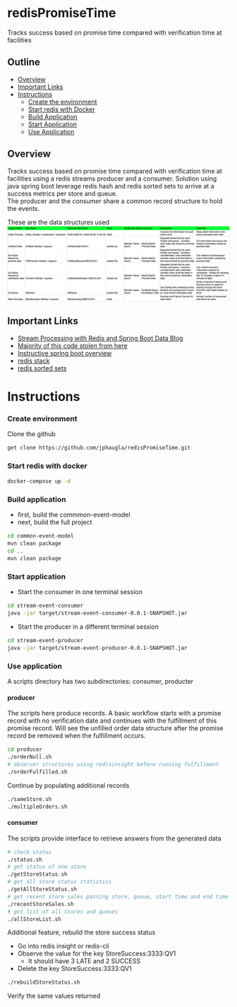 # redisPromiseTime
Tracks success based on promise time compared with verification time at facilities

## Outline
- [Overview](#overview)
- [Important Links](#important-links)
- [Instructions](#instructions)
  - [Create the environment](#create-environment)
  - [Start redis with Docker](#start-redis-with-docker)
  - [Build Application](#build-application)
  - [Start Application](#start-application)
  - [Use Application](#use-application)

## Overview
Tracks success based on promise time compared with verification time at facilities using a redis streams producer and a consumer.
Solution using java spring boot leverage redis hash and redis sorted sets to arrive at a success metrics per store and queue.  
The producer and the consumer share a common record structure to hold the events.

These are the data structures used
![](images/redisDataStructures.png)

## Important Links
* [Stream Processing with Redis and Spring Boot Data Blog](https://howtodoinjava.com/spring-data/redis-streams-processing/)
* [Majority of this code stolen from here](https://github.com/lokeshgupta1981/Spring-Boot-Examples/tree/master/spring-redis-streams)
* [Instructive spring boot overview](https://howtodoinjava.com/spring-data/spring-boot-redis-with-lettuce-jedis/)
* [redis stack](https://developer.redis.com/create/redis-stack)
* [redis sorted sets](https://redis.io/docs/data-types/sorted-sets/)

# Instructions
### Create environment
Clone the github
```bash 
get clone https://github.com/jphaugla/redisPromiseTime.git
```
### Start redis with docker
```bash
docker-compose up -d 
```
### Build application
* first, build the commmon-event-model
* next, build the full project
```bash
cd common-event-model
mvn clean package
cd ..
mvn clean package
```

### Start application

* Start the consumer in one terminal session
```bash
cd stream-event-consumer
java -jar target/stream-event-consumer-0.0.1-SNAPSHOT.jar
```
* Start the producer in a different terminal session
```bash
cd stream-event-producer
java -jar target/stream-event-producer-0.0.1-SNAPSHOT.jar
```

### Use application
A scripts directory has two subdirectories:  consumer, producter

#### producer
The scripts here produce records.  A basic workflow starts with a promise record with no verification date and continues 
with the fulfillment of this promise record.  Will see the unfilled order data structure after the promise record be removed
when the fulfillment occurs.
```bash
cd producer
./orderNull.sh
# observer structures using redisinsight before running fulfillment
./orderFulfilled.sh
```
Continue by populating additional records
```bash
./sameStore.sh 
./multipleOrders.sh
```

#### consumer
The scripts provide interface to retrieve answers from the generated data
```bash
# check status 
./status.sh
# get status of one store
./getStoreStatus.sh
# get all store status statistics
./getAllStoreStatus.sh
# get recent store sales passing store, queue, start time and end time
./recentStoreSales.sh
# get list of all stores and queues 
./allStoreList.sh

```
Additional feature, rebuild the store success status
* Go into redis insight or redis-cli 
* Observe the value for the key StoreSuccess:3333:QV1
  * It should have 3 LATE and 2 SUCCESS
* Delete the key StoreSuccess:3333:QV1
```bash
./rebuildStoreStatus.sh
```
Verify the same values returned




